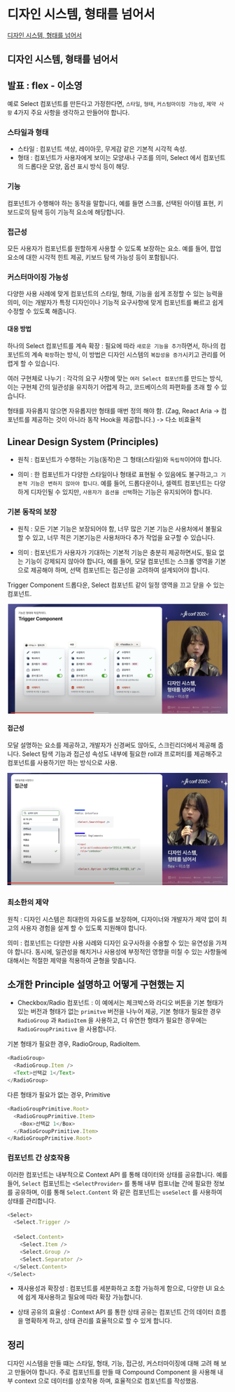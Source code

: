 # 디자인 시스템, 형태를 넘어서

[디자인 시스템, 형태를 넘어서](https://www.youtube.com/watch?v=21eiJc90ggo)

<h2>디자인 시스템, 형태를 넘어서</h2>

## 발표 : flex - 이소영

예로 Select 컴포넌트를 만든다고 가정한다면, `스타일`, `형태`, `커스텀마이징 가능성`, `제약 사항` 4가지 주요 사항을 생각하고 만들어야 합니다.

### 스타일과 형태

- 스타일 : 컴포넌트 색상, 레이아웃, 무게감 같은 기본적 시각적 속성.
- 형태 : 컴포넌트가 사용자에게 보이는 모양새나 구조를 의미, Select 에서 컴포넌트의 드롭다운 모양, 옵션 표시 방식 등이 해당.

### 기능

컴포넌트가 수행해야 하는 동작을 말합니다, 예를 들면 스크롤, 선택된 아이템 표현, 키보드로의 탐색 등이 기능적 요소에 해당합니다.

### 접근성

모든 사용자가 컴포넌트를 원할하게 사용할 수 있도록 보장하는 요소. 예를 들어, 팝업 요소에 대한 시각적 힌트 제공, 키보드 탐색 가능성 등이 포함됩니다.

### 커스터마이징 가능성

다양한 사용 사례에 맞게 컴포넌트의 스타일, 형태, 기능을 쉽게 조정할 수 있는 능력을 의미, 이는 개발자가 특정 디자인이나 기능적 요구사항에 맞게 컴포넌트를 빠르고 쉽게 수정할 수 있도록 해줍니다.

#### 대응 방법

하나의 Select 컴포넌트를 계속 확장 : 필요에 따라 `새로운 기능을 추가`하면서, 하나의 컴포넌트의 계속 `확장`하는 방식, 이 방법은 디자인 시스템의 `복잡성을 증가`시키고 관리를 어렵게 할 수 있습니다.

여러 구현체로 나누기 : 각각의 요구 사항에 맞는 `여러 Select 컴포넌트`를 만드는 방식, 이는 구현체 간의 일관성을 유지하기 어렵게 하고, 코드베이스의 파편화를 초래 할 수 있습니다.

형태를 자유롭지 않으면 자유롭지만 형태를 매번 정의 해야 함. (Zag, React Aria -> 컴포넌트를 제공하는 것이 아니라 동작 Hook을 제공합니다.) -> 다소 비효율적

## Linear Design System (Principles)

- 원칙 : 컴포넌트가 수행하는 기능(동작)은 그 형태(스타일)와 `독립적`이어야 합니다.

- 의미 : 한 컴포넌트가 다양한 스타일이나 형태로 표현될 수 있음에도 불구하고,`그 기본적 기능은 변하지 않아야 합니다`. 예를 들어, 드롭다운이나, 셀렉트 컴포넌트는 다양하게 디자인될 수 있지만, `사용자가 옵션을 선택`하는 기능은 유지되어야 합니다.

### 기본 동작의 보장

- 원칙 : 모든 기본 기능은 보장되어야 함, 너무 많은 기본 기능은 사용처에서 불필요할 수 있고, 너무 적은 기본기능은 사용처마다 추가 작업을 요구할 수 있습니다.

- 의미 : 컴포넌트가 사용자가 기대하는 기본적 기능은 충분히 제공하면서도, 필요 없는 기능이 강제되지 않아야 합니다, 예를 들어, 모달 컴포넌트는 스크롤 영역을 기본으로 제공해야 하며, 선택 컴포넌트는 접근성을 고려하여 설계되어야 합니다.

Trigger Component 드롭다운, Select 컴포넌트 같이 일정 영역을 끄고 닫을 수 있는 컴포넌트.

![이미지6](./image/flexDesignSystem/6.png)

#### 접근성

모달 설명하는 요소를 제공하고, 개발자가 신경써도 않아도, 스크린리더에서 제공해 줍니다.
Select 탐색 기능과 접근성 속성도 내부에 필요한 roll과 프로퍼티를 제공해주고 컴포넌트를 사용하기만 하는 방식으로 사용.

![이미지8](./image/flexDesignSystem/8.png)

### 최소한의 제약

원칙 : 디자인 시스템은 최대한의 자유도를 보장하며, 디자이너와 개발자가 제약 없이 최고의 사용자 경험을 설계 할 수 있도록 지원해야 합니다.

의미 : 컴포넌트는 다양한 사용 사례와 디자인 요구사하을 수용할 수 있는 유연성을 가져야 합니다. 동시에, 일관성을 해치거나 사용성에 부정적인 영향을 미칠 수 있는 사항들에 대해서는 적절한 제약을 적용하여 균형을 맞춥니다.

## 소개한 Principle 설명하고 어떻게 구현했는 지

- Checkbox/Radio 컴포넌트 : 이 예에서는 체크박스와 라디오 버튼을 기본 형태가 있는 버전과 형태가 없는 `primitve` 버전을 나누어 제공, 기본 형태가 필요한 경우 `RadioGroup` 과 `RadioItem` 을 사용하고, 더 유연한 형태가 필요한 경우에는 `RadioGroupPrimitive` 을 사용합니다.

기본 형태가 필요한 경우, RadioGroup, RadioItem.

```javascript
<RadioGroup>
  <RadioGroup.Item />
  <Text>선택값 1</Text>
</RadioGroup>
```

다른 형태가 필요가 없는 경우, Primitive

```javascript
<RadioGroupPrimitive.Root>
  <RadioGroupPrimitive.Item>
    <Box>선택값 1</Box>
  </RadioGroupPrimitive.Item>
</RadioGroupPrimitive.Root>
```

### 컴포넌트 간 상호작용

이러한 컴포넌트는 내부적으로 Context API 를 통해 데이터와 상태를 공유합니다.
예를 들어, `Select` 컴포넌트는 `<SelectProvider>` 를 통해 내부 컴포너늩 간에 필요한 정보를 공유하며, 이를 통해 `Select.Content` 와 같은 컴포넌트는 `useSelect` 를 사용하여 상태를 관리합니다.

```javascript
<Select>
  <Select.Trigger />

  <Select.Content>
    <Select.Item />
    <Select.Group />
    <Select.Separator />
  </Select.Content>
</Select>
```

- 재사용성과 확장성 : 컴포넌트를 세분화하고 조합 가능하게 함으로, 다양한 UI 요소에 쉽게 재사용하고 필요에 따라 확장 가능합니다.

- 상태 공유의 효율성 : Context API 를 통한 상태 공유는 컴포넌트 간의 데이터 흐름을 명확하게 하고, 상태 관리를 효율적으로 할 수 있게 합니다.

## 정리

디자인 시스템을 만들 떄는 스타일, 형태, 기능, 접근성, 커스터마이징에 대해 고려 해 보고 만들어야 합니다.
주로 컴포넌트를 만들 때 Compound Component 을 사용해 내부 context 으로 데이터를 상호작용 하며, 효율적으로 컴포넌트를 작성했음.
